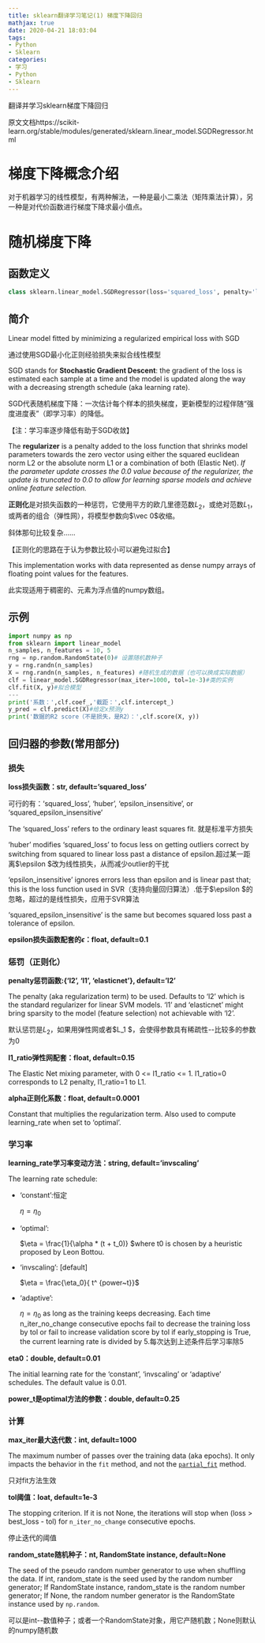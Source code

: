 ```yaml
---
title: sklearn翻译学习笔记(1) 梯度下降回归
mathjax: true
date: 2020-04-21 18:03:04
tags:
- Python
- Sklearn
categories:
- 学习
- Python
- Sklearn
---
```


翻译并学习sklearn梯度下降回归

原文文档https://scikit-learn.org/stable/modules/generated/sklearn.linear_model.SGDRegressor.html

<!--more-->

# 梯度下降概念介绍

对于机器学习的线性模型，有两种解法，一种是最小二乘法（矩阵乘法计算），另一种是对代价函数进行梯度下降求最小值点。



# 随机梯度下降

## 函数定义

```python
class sklearn.linear_model.SGDRegressor(loss='squared_loss', penalty='l2', alpha=0.0001, l1_ratio=0.15, fit_intercept=True, max_iter=1000, tol=0.001, shuffle=True, verbose=0, epsilon=0.1, random_state=None, learning_rate='invscaling', eta0=0.01, power_t=0.25, early_stopping=False, validation_fraction=0.1, n_iter_no_change=5, warm_start=False, average=False)
```

## 简介

Linear model fitted by minimizing a regularized empirical loss with SGD

通过使用SGD最小化正则经验损失来拟合线性模型

SGD stands for **Stochastic Gradient Descent**: the gradient of the loss is estimated each sample at a time and the model is updated along the way with a decreasing strength schedule (aka learning rate).

SGD代表随机梯度下降：一次估计每个样本的损失梯度，更新模型的过程伴随“强度进度表”（即学习率）的降低。

【注：学习率逐步降低有助于SGD收敛】

The **regularizer** is a penalty added to the loss function that shrinks model parameters towards the zero vector using either the squared euclidean norm L2 or the absolute norm L1 or a combination of both (Elastic Net). *If the parameter update crosses the 0.0 value because of the regularizer, the update is truncated to 0.0 to allow for learning sparse models and achieve online feature selection.*

**正则化**是对损失函数的一种惩罚，它使用平方的欧几里德范数$L_2$，或绝对范数$L_1$，或两者的组合（弹性网），将模型参数向$\vec 0$收缩。

斜体那句比较复杂……

【正则化的思路在于认为参数比较小可以避免过拟合】

This implementation works with data represented as dense numpy arrays of floating point values for the features.

此实现适用于稠密的、元素为浮点值的numpy数组。

## 示例

```python
import numpy as np
from sklearn import linear_model
n_samples, n_features = 10, 5
rng = np.random.RandomState(0)# 设置随机数种子
y = rng.randn(n_samples)
X = rng.randn(n_samples, n_features) #随机生成的数据（也可以换成实际数据）
clf = linear_model.SGDRegressor(max_iter=1000, tol=1e-3)#类的实例
clf.fit(X, y)#拟合模型
---
print('系数：',clf.coef_,'截距：',clf.intercept_)
y_pred = clf.predict(X)#给定x预测y
print('数据的R2 score（不是损失，是R2）：',clf.score(X, y))
```

## 回归器的参数(常用部分)

### 损失

**loss损失函数：str, default=’squared_loss’**

可行的有：‘squared_loss’, ‘huber’, ‘epsilon_insensitive’, or ‘squared_epsilon_insensitive’

The ‘squared_loss’ refers to the ordinary least squares fit. 就是标准平方损失

‘huber’ modifies ‘squared_loss’ to focus less on getting outliers correct by switching from squared to linear loss past a distance of epsilon.超过某一距离$\epsilon $改为线性损失，从而减少outlier的干扰

 ‘epsilon_insensitive’ ignores errors less than epsilon and is linear past that; this is the loss function used in SVR（支持向量回归算法）.低于$\epsilon $的忽略，超过的是线性损失，应用于SVR算法

 ‘squared_epsilon_insensitive’ is the same but becomes squared loss past a tolerance of epsilon.

**epsilon损失函数配套的$\epsilon$：float, default=0.1**

### 惩罚（正则化）

**penalty惩罚函数:{‘l2’, ‘l1’, ‘elasticnet’}, default=’l2’**

The penalty (aka regularization term) to be used. Defaults to ‘l2’ which is the standard regularizer for linear SVM models. ‘l1’ and ‘elasticnet’ might bring sparsity to the model (feature selection) not achievable with ‘l2’.

默认惩罚是$L_2$，如果用弹性网或者$L_1 $，会使得参数具有稀疏性--比较多的参数为0

**l1_ratio弹性网配套：float, default=0.15**

The Elastic Net mixing parameter, with 0 <= l1_ratio <= 1. l1_ratio=0 corresponds to L2 penalty, l1_ratio=1 to L1.

**alpha正则化系数：float, default=0.0001**

Constant that multiplies the regularization term. Also used to compute learning_rate when set to ‘optimal’.

### 学习率

**learning_rate学习率变动方法：string, default=’invscaling’**

The learning rate schedule:

- ‘constant’:恒定

  $\eta = \eta_0$

- ‘optimal’:

  $\eta = \frac{1}{\alpha * (t + t_0)} $where t0 is chosen by a heuristic proposed by Leon Bottou.

- ‘invscaling’: [default]

  $\eta = \frac{\eta_0}{ t^ {power~t}}$

- ‘adaptive’:

  $\eta = \eta_0$ as long as the training keeps decreasing. Each time n_iter_no_change consecutive epochs fail to decrease the training loss by tol or fail to increase validation score by tol if early_stopping is True, the current learning rate is divided by 5.每次达到上述条件后学习率除5

**eta0：double, default=0.01**

The initial learning rate for the ‘constant’, ‘invscaling’ or ‘adaptive’ schedules. The default value is 0.01.

**power_t是optimal方法的参数：double, default=0.25**

### 计算

**max_iter最大迭代数：int, default=1000**

The maximum number of passes over the training data (aka epochs). It only impacts the behavior in the `fit` method, and not the [`partial_fit`](https://scikit-learn.org/stable/modules/generated/sklearn.linear_model.SGDRegressor.html#sklearn.linear_model.SGDRegressor.partial_fit) method.

只对fit方法生效

**tol阈值：loat, default=1e-3**

The stopping criterion. If it is not None, the iterations will stop when (loss > best_loss - tol) for `n_iter_no_change` consecutive epochs.

停止迭代的阈值

**random_state随机种子：nt, RandomState instance, default=None**

The seed of the pseudo random number generator to use when shuffling the data. If int, random_state is the seed used by the random number generator; If RandomState instance, random_state is the random number generator; If None, the random number generator is the RandomState instance used by `np.random`.

可以是int--数值种子；或者一个RandomState对象，用它产随机数；None则默认的numpy随机数